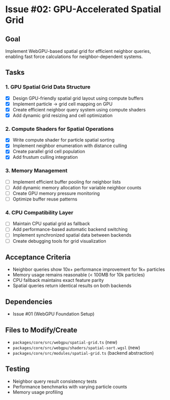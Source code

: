 # Issue #02: GPU-Accelerated Spatial Grid

## Goal
Implement WebGPU-based spatial grid for efficient neighbor queries, enabling fast force calculations for neighbor-dependent systems.

## Tasks

### 1. GPU Spatial Grid Data Structure
- [x] Design GPU-friendly spatial grid layout using compute buffers
- [x] Implement particle → grid cell mapping on GPU
- [x] Create efficient neighbor query system using compute shaders
- [x] Add dynamic grid resizing and cell optimization

### 2. Compute Shaders for Spatial Operations
- [x] Write compute shader for particle spatial sorting
- [x] Implement neighbor enumeration with distance culling
- [x] Create parallel grid cell population
- [x] Add frustum culling integration

### 3. Memory Management
- [ ] Implement efficient buffer pooling for neighbor lists
- [ ] Add dynamic memory allocation for variable neighbor counts
- [ ] Create GPU memory pressure monitoring
- [ ] Optimize buffer reuse patterns

### 4. CPU Compatibility Layer
- [ ] Maintain CPU spatial grid as fallback
- [ ] Add performance-based automatic backend switching
- [ ] Implement synchronized spatial data between backends
- [ ] Create debugging tools for grid visualization

## Acceptance Criteria
- Neighbor queries show 10x+ performance improvement for 1k+ particles
- Memory usage remains reasonable (< 100MB for 10k particles)
- CPU fallback maintains exact feature parity
- Spatial queries return identical results on both backends

## Dependencies
- Issue #01 (WebGPU Foundation Setup)

## Files to Modify/Create
- `packages/core/src/webgpu/spatial-grid.ts` (new)
- `packages/core/src/webgpu/shaders/spatial-sort.wgsl` (new)
- `packages/core/src/modules/spatial-grid.ts` (backend abstraction)

## Testing
- Neighbor query result consistency tests
- Performance benchmarks with varying particle counts
- Memory usage profiling